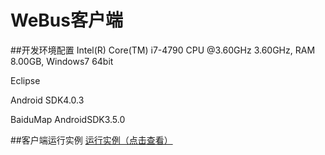 # WeBus客户端

##开发环境配置
Intel(R) Core(TM) i7-4790 CPU @3.60GHz 3.60GHz, RAM 8.00GB, Windows7 64bit

Eclipse

Android SDK4.0.3

BaiduMap AndroidSDK3.5.0

##客户端运行实例
[运行实例（点击查看）](https://github.com/pthaike/WeBus/wiki/WeBus)

